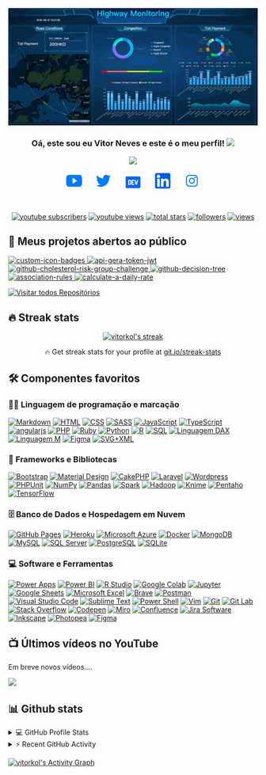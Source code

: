 <img src="https://github.com/vitorkol/vitorkol/blob/master/.github/img/dashboard.gif" alt="Dashboard análise de dados"/>
<h3 align="center">
  Oá, este sou eu Vitor Neves e este é o meu perfil!
  <img src="https://media.giphy.com/media/hvRJCLFzcasrR4ia7z/giphy.gif" width="28">
</h3>

<p align="center">
  <a href="https://github.com/vitorkol/readme-typing-svg"><img src="https://readme-typing-svg.herokuapp.com?font=Ubuntu&color=612DE6&center=true&lines=Never+Stop+Learning;Data+Protection+Officer+-+DPO;Data+Analytics+-+DA;Privacidade+e+Governan%C3%A7a+de+Dados;Experi%C3%AAncia+em+an%C3%A1lise%2C+modelagem;e+visualiza%C3%A7%C3%A3o+de+dados!;Dashboards+interativos+e+muito+mais...;Experi%C3%AAncia+em+consultas+SQL+para+BI%2C;Big+Data%2C+Machine+Learning+e+IA;%2B7+anos+de+experi%C3%AAncia+em+T.I"></a>
</p>

<!-- Social icons section -->
<p align="center">
  <a href="https://www.youtube.com/c/vitorkol"><img width="32px" alt="Youtube" title="Youtube" src="https://github.com/vitorkol/vitorkol/blob/master/.github/img/ionicons_svg_logo-youtube-75x75%5B1%5D.png"/></a>
  &#8287;&#8287;&#8287;&#8287;&#8287;
  <a href="https://twitter.com/vitorkol"><img width="32px" alt="Twitter" title="Twitter" src="https://github.com/vitorkol/vitorkol/blob/master/.github/img/ionicons_svg_logo-twitter-75x75%5B1%5D.png"/></a>
  &#8287;&#8287;&#8287;&#8287;&#8287;
  <a href="https://dev.to/vitorkol"><img width="32px" alt="Dev.to" title="Vitor Campos Dev.to" src="https://github.com/vitorkol/vitorkol/blob/master/.github/img/ionicons_svg_logo-dev-75x75[1].png"></a>
  &#8287;&#8287;&#8287;&#8287;&#8287;
  <a href="https://www.linkedin.com/in/vitorkol"><img width="32px" alt="Linked-in" title="Linkedin" src="https://github.com/vitorkol/vitorkol/blob/master/.github/img/ionicons_svg_logo-linkedin-75x75[1].png"/></a>
  &#8287;&#8287;&#8287;&#8287;&#8287;
  <a href="https://www.instagram.com/vitorkol"><img width="32px" alt="instagram" title="Instagram" src="https://github.com/vitorkol/vitorkol/blob/master/.github/img/ionicons_svg_logo-instagram-75x75%5B1%5D.png"/></a>
</p>

<br/>

<!-- Social badges section -->
<p align="center">
  <a href="https://www.youtube.com/c/vitorkol?sub_confirmation=1">
    <img alt="youtube subscribers" title="Subscribe to my YouTube channel" src="https://custom-icon-badges.herokuapp.com/youtube/channel/subscribers/UCn3uPeJlNV0VRXHBNe6aE6g?color=%23E05D44&label=SUBSCRIBE&logo=video&logoColor=white&style=for-the-badge&labelColor=CE4630"/></a> 
  <a href="https://www.youtube.com/c/vitorkol">
    <img alt="youtube views" title="YouTube views" src="https://custom-icon-badges.herokuapp.com/youtube/channel/views/UCn3uPeJlNV0VRXHBNe6aE6g?color=%23E1AD0E&logo=video&logoColor=white&style=for-the-badge&labelColor=C79600"/></a> 
  <a href="https://github.com/vitorkol?tab=repositories&sort=stargazers">
    <img alt="total stars" title="Total stars on GitHub" src="https://custom-icon-badges.herokuapp.com/badge/dynamic/json?logo=star&host=formatted-dynamic-badges.herokuapp.com&formatter=metric&style=for-the-badge&color=55960c&labelColor=488207&label=stars&query=%24.stars&url=https%3A%2F%2Fapi.github-star-counter.workers.dev%2Fuser%2Fvitorkol"/></a>
  <a href="https://github.com/vitorkol?tab=followers">
    <img alt="followers" title="Follow me on Github" src="https://custom-icon-badges.herokuapp.com/github/followers/vitorkol?color=236ad3&labelColor=1155ba&style=for-the-badge&logo=person-add&label=Follow&logoColor=white"/></a>
  <a href="https://github.com/vitorkol/Counter-View-Profile">
    <img alt="views" title="GitHub profile views" src="https://subverso.com.br/app/vitorkol"/></a>
</p>

## 📘 Meus projetos abertos ao público

<p align="left">
    <a href="https://github.com/vitorkol/counter-view-profile">
        <img width="282" src="https://denvercoder1-github-readme-stats.vercel.app/api/pin?username=vitorkol&repo=counter-view-profile&theme=react&bg_color=1F222E&title_color=3BEFF7&icon_color=F8D866&hide_border=true&show_icons=false" alt="custom-icon-badges">
    </a>
    <a href="https://github.com/vitorkol/api-gera-token-jwt">
        <img width="282" src="https://denvercoder1-github-readme-stats.vercel.app/api/pin?username=vitorkol&repo=api-gera-token-jwt&theme=react&bg_color=1F222E&title_color=3BEFF7&icon_color=F8D866&hide_border=true&show_icons=false" alt="api-gera-token-jwt">
    </a>
    <a href="https://github.com/vitorkol/cholesterol-risk-group-challenge">
        <img width="282" src="https://denvercoder1-github-readme-stats.vercel.app/api/pin/?username=vitorkol&repo=cholesterol-risk-group-challenge&theme=react&bg_color=1F222E&title_color=3BEFF7&icon_color=F8D866&hide_border=true&show_icons=false" alt="github-cholesterol-risk-group-challenge">
    </a>
    <a href="https://github.com/vitorkol/decision-tree">
        <img width="282" src="https://denvercoder1-github-readme-stats.vercel.app/api/pin/?username=vitorkol&repo=decision-tree&hide_border=true&bg_color=1F222E&title_color=3BEFF7&icon_color=F8D866&theme=react&show_icons=false" alt="github-decision-tree">
    </a>
    <a href="https://github.com/vitorkol/association-rules">
        <img width="282" src="https://denvercoder1-github-readme-stats.vercel.app/api/pin/?username=vitorkol&repo=association-rules&theme=react&bg_color=1F222E&title_color=3BEFF7&icon_color=F8D866&hide_border=true&show_icons=false" alt="association-rules">
    </a>
    <a href="https://github.com/vitorkol/calculate-a-daily-rate">
        <img width="282" src="https://denvercoder1-github-readme-stats.vercel.app/api/pin/?username=vitorkol&repo=calculate-a-daily-rate&theme=react&bg_color=1F222E&title_color=3BEFF7&icon_color=F8D866&hide_border=true&show_icons=false" alt="calculate-a-daily-rate">
    </a>
</p>

<p align="left">
  <a href="https://github.com/vitorkol?tab=repositories&sort=stargazers"><img alt="Visitar todos Repositórios" title="Visitar todos Repositórios" src="https://custom-icon-badges.herokuapp.com/badge/-All%20Repos-2962FF?style=for-the-badge&logoColor=white&logo=repo"/></a>
</p>

## 🔥 Streak stats

<!-- GitHub Readme Streak Stats - https://github.com/vitorkol/github-readme-streak-stats -->
<p align="center">
  <a href="https://github.com/vitorkol/github-readme-streak-stats">
    <img title="🔥 Get streak stats for your profile at git.io/streak-stats" alt="vitorkol's streak" src="https://github-readme-streak-stats.herokuapp.com/?user=vitorkol&theme=monokai-metallian&hide_border=true"/>
  </a>
  <p align="center">🔥 Get streak stats for your profile at <a href="https://git.io/streak-stats">git.io/streak-stats</a></p>
</p>

<!-- Some badges are from https://github.com/Ileriayo/markdown-badges -->

## 🛠️ Componentes favoritos 

### 👨‍💻 Linguagem de programação e marcação

<p>
    <a href="https://github.com/search?q=user%3Avitorkol+language%3Amarkdown"><img alt="Markdown" src="https://img.shields.io/badge/Markdown-000000.svg?logo=markdown&logoColor=white"></a>
    <a href="https://github.com/search?q=user%3Avitorkol+language%3Ahtml"><img alt="HTML" src="https://img.shields.io/badge/HTML-E34F26.svg?logo=html5&logoColor=white"></a>
    <a href="https://github.com/search?q=user%3Avitorkol+language%3Acss"><img alt="CSS" src="https://img.shields.io/badge/CSS-1572B6.svg?logo=css3&logoColor=white"></a>    
    <a href="https://github.com/search?q=user%3Avitorkol+language%3Asass"><img alt="SASS" src="https://img.shields.io/badge/Sass-hotpink.svg?logo=SASS&logoColor=white"></a>
    <a href="https://github.com/search?q=user%3Avitorkol+language%3Ajavascript"><img alt="JavaScript" src="https://img.shields.io/badge/JavaScript-F7DF1E.svg?logo=javascript&logoColor=black"></a>
    <a href="https://github.com/search?q=user%3Avitorkol+language%3AtypeScript"><img alt="TypeScript" src="https://img.shields.io/badge/TypeScript-007ACC.svg?logo=typescript&logoColor=white"></a>
    <a href="https://github.com/search?q=user%3Avitorkol+language%3Ajavascript"><img alt="angularjs" src="https://img.shields.io/badge/angularjs-008080.svg?logo=angularjs&logoColor=white"></a>
    <a href="https://github.com/search?q=user%3Avitorkol+language%3Aphp"><img alt="PHP" src="https://img.shields.io/badge/PHP-777BB4.svg?logo=php&logoColor=white"></a>
    <a href="https://github.com/search?q=user%3Avitorkol+language%3Aruby"><img alt="Ruby" src="https://img.shields.io/badge/Ruby-CC342D.svg?logo=ruby&logoColor=white"></a>
    <a href="https://github.com/search?q=user%3Avitorkol+language%3Apython"><img alt="Python" src="https://img.shields.io/badge/Python-14354C.svg?logo=python&logoColor=white"></a>
    <a href="https://github.com/search?q=user%3Avitorkol+language%3Ar"><img alt="R" src="https://img.shields.io/badge/R-276DC3.svg?logo=r&logoColor=white"></a>
    <a href="https://github.com/search?q=user%3Avitorkol+language%3Asql"><img alt="SQL" src="https://custom-icon-badges.herokuapp.com/badge/SQL-025E8C.svg?logo=database&logoColor=white"></a>
    <a href="https://github.com/search?q=user%3Avitorkol+language%3Adaxstudio"><img alt="Linguagem DAX" src="https://img.shields.io/badge/DAX%20Language-2671E5.svg?logo=daxstudio&logoColor=white"></a>
    <a href="https://github.com/search?q=user%3Avitorkol+language%3Am"><img alt="Linguagem M" src="https://custom-icon-badges.herokuapp.com/badge/M%20Language-E61B23.svg?logo=M&logoColor=white"></a>
    <a href="https://github.com/search?q=user%3Avitorkol+language%3Afigma"><img alt="Figma" src="https://img.shields.io/badge/Figma-F24E1E.svg?logo=Figma&logoColor=white"></a>
    <a href="https://github.com/search?q=user%3Avitorkol+language%3Asvg"><img alt="SVG+XML" src="https://img.shields.io/badge/SVG%2BXML-e0982c.svg?logo=svg&logoColor=white"></a>

</p>

### 🧰 Frameworks e Bibliotecas

<p>
    <a href="#"><img alt="Bootstrap" src="https://img.shields.io/badge/Bootstrap-7952B3.svg?logo=bootstrap&logoColor=white"></a>
    <a href="#"><img alt="Material Design" src="https://img.shields.io/badge/Material%20Design-0081CB.svg?logo=material-design&logoColor=white"></a>
    <a href="#"><img alt="CakePHP" src="https://img.shields.io/badge/-Cake%20PHP-D33C43?logo=cakephp&logoColor=black"></a>
    <a href="#"><img alt="Laravel" src="https://img.shields.io/badge/Laravel-FF2D20.svg?logo=laravel&logoColor=white"></a>
    <a href="#"><img alt="Wordpress" src="https://img.shields.io/badge/Wordpress-21759B?logo=wordpress&logoColor=white"></a>
    <a href="#"><img alt="PHPUnit" src="https://custom-icon-badges.herokuapp.com/badge/PHPUnit-366488.svg?logo=test-tube&logoColor=white"></a>
    <a href="#"><img alt="NumPy" src="https://img.shields.io/badge/Numpy-013243.svg?logo=numpy&logoColor=white"></a>
    <a href="#"><img alt="Pandas" src="https://img.shields.io/badge/Pandas-150458.svg?logo=pandas&logoColor=white"></a>
    <!-- <a href="#"><img alt="Flutter" src="https://img.shields.io/badge/Flutter-02569B.svg?logo=flutter&logoColor=white"></a> -->
    <a href="#"><img alt="Spark" src="https://img.shields.io/badge/Spark-E25A1C.svg?logo=apachespark&logoColor=white"></a>
    <a href="#"><img alt="Hadoop" src="https://custom-icon-badges.herokuapp.com/badge/Haddop-66CCFF.svg?logo=apachehadoop&logoColor=white"></a>
    <a href="#"><img alt="Knime" src="https://custom-icon-badges.herokuapp.com/badge/Knime-3399cc.svg?logo=knime&logoColor=white"></a>
    <a href="#"><img alt="Pentaho" src="https://custom-icon-badges.herokuapp.com/badge/Pentaho-3399cc.svg?logo=pentaho-logo&logoColor=white"></a>
    <a href="#"><img alt="TensorFlow" src="https://img.shields.io/badge/TensorFlow-FF6F00.svg?logo=TensorFlow&logoColor=white"></a>
</p>

### 🗄️ Banco de Dados e Hospedagem em Nuvem

<p>
    <a href="#"><img alt="GitHub Pages" src="https://img.shields.io/badge/GitHub%20Pages-327FC7.svg?logo=github&logoColor=white"></a>
    <a href="#"><img alt="Heroku" src="https://img.shields.io/badge/Heroku-430098.svg?logo=heroku&logoColor=white"></a>
    <a href="#"><img alt="Microsoft Azure" src="https://img.shields.io/badge/Microsoft%20Azure-0078D4.svg?logo=microsoftazure&logoColor=white"></a>
    <a href="#"><img alt="Docker" src="https://img.shields.io/badge/Docker-2496ED.svg?logo=docker&logoColor=white"></a>
    <a href="#"><img alt="MongoDB" src ="https://img.shields.io/badge/MongoDB-4ea94b.svg?logo=mongodb&logoColor=white"></a>
    <a href="#"><img alt="MySQL" src="https://img.shields.io/badge/MySQL-00f.svg?logo=mysql&logoColor=white"></a>
    <a href="#"><img alt="SQL Server" src ="https://img.shields.io/badge/<icrosoft%20SQL%20Server-CC2927.svg?logo=microsoftsqlserver&logoColor=white"></a>
    <a href="#"><img alt="PostgreSQL" src ="https://img.shields.io/badge/PostgreSQL-316192.svg?logo=postgresql&logoColor=white"></a>
    <a href="#"><img alt="SQLite" src ="https://img.shields.io/badge/SQLite-07405e.svg?logo=sqlite&logoColor=white"></a>
</p>

### 💻 Software e Ferramentas

<p>
    <a href="#"><img alt="Power Apps" src="https://img.shields.io/badge/Power%20Apps-742774?logo=powerapps&logoColor=white"></a>
    <a href="#"><img alt="Power BI" src="https://img.shields.io/badge/Power%20BI-F2C811.svg?logo=powerbi&logoColor=black"></a>
    <a href="#"><img alt="R Studio" src="https://img.shields.io/badge/R%20Studio-276DC3.svg?logo=rstudio&logoColor=white"></a>
    <a href="#"><img alt="Google Colab" src="https://img.shields.io/badge/Google%20Colab-F9AB00.svg?logo=googlecolab&logoColor=white"></a>
    <a href="#"><img alt="Jupyter" src="https://img.shields.io/badge/Jupyter-F37626.svg?logo=Jupyter&logoColor=white"></a>
    <a href="#"><img alt="Google Sheets" src="https://img.shields.io/badge/Google%20Sheets-34A853.svg?logo=google%20sheets&logoColor=white"></a>
    <a href="#"><img alt="Microsoft Excel" src="https://img.shields.io/badge/Microsoft%20Excel-217346?logo=microsoftexcel&logoColor=white"></a>
    <a href="#"><img alt="Brave" src="https://img.shields.io/badge/-Brave-FB542B?logo=brave&logoColor=white"></a>
    <a href="#"><img alt="Postman" src="https://img.shields.io/badge/Postman-FF6C37?logo=postman&logoColor=white"></a>
    <a href="#"><img alt="Visual Studio Code" src="https://img.shields.io/badge/Visual%20Studio%20Code-0078d7.svg?logo=visual-studio-code&logoColor=white"></a>
    <a href="#"><img alt="Sublime Text" src="https://img.shields.io/badge/Sublime%20Text-FF9800.svg?logo=sublimetext&logoColor=white"></a>
    <a href="#"><img alt="Power Shell" src="https://img.shields.io/badge/Power%20Shell-5391FE.svg?logo=powershell&logoColor=white"></a>
    <a href="#"><img alt="Vim" src="https://img.shields.io/badge/VIM-019733.svg?logo=vim&logoColor=white"></a>
    <a href="#"><img alt="Git" src="https://img.shields.io/badge/Git-F05033.svg?logo=git&logoColor=white"></a>
    <a href="#"><img alt="Git Lab" src="https://img.shields.io/badge/Git%20Lab-FC6D26?logo=gitlab&logoColor=white"></a>
    <a href="#"><img alt="Stack Overflow" src="https://img.shields.io/badge/-Stack%20Overflow-FE7A16?logo=stack-overflow&logoColor=white"></a>
    <a href="#"><img alt="Codepen" src="https://img.shields.io/badge/Codepen-000000.svg?logo=codepen&logoColor=white"></a>
    <a href="#"><img alt="Miro" src="https://img.shields.io/badge/Miro-050038.svg?logo=miro&logoColor=white"></a>
    <a href="#"><img alt="Confluence" src="https://img.shields.io/badge/Confluence%20Atlassian-172B4D?logo=confluence&logoColor=white"></a>
    <a href="#"><img alt="Jira Software" src="https://img.shields.io/badge/Jira%20Atlassian-0052CC?logo=jirasoftware&logoColor=white"></a>
    <a href="#"><img alt="Inkscape" src="https://img.shields.io/badge/Inkscape-000000?logo=Inkscape&logoColor=white"></a>
    <a href="#"><img alt="Photopea" src="https://img.shields.io/badge/Photopea-18A497?logo=photopea&logoColor=white"></a>
    <a href="#"><img alt="Figma" src="https://img.shields.io/badge/Figma-F24E1E.svg?logo=figma&logoColor=white"></a>
    <!-- <a href="#"><img alt="OBS Studio" src="https://img.shields.io/badge/-OBS%20Studio-302E31?logo=obs-studio&logoColor=white"></a> -->
</p>

## 📺 Últimos vídeos no YouTube

<!-- Feed workflow - https://github.com/gautamkrishnar/blog-post-workflow -->
<!-- YouTube Cards - WIP by vitorkol -->

<!-- YOUTUBE:START -->
Em breve novos vídeos....
<!-- YOUTUBE:END -->

[<img src="https://custom-icon-badges.herokuapp.com/badge/-Subscribe-red?style=for-the-badge&logo=video&logoColor=white"/>](https://www.youtube.com/c/vitorkol?sub_confirmation=1)

## 📊 Github stats

<!-- https://github.com/anuraghazra/github-readme-stats -->
<details> 
  <summary>💻 GitHub Profile Stats</summary>
  <br/>
    <a href="https://github.com/anuraghazra/github-readme-stats"><img alt="vitorkol's Github Stats" src="https://github-readme-stats.vercel.app/api/?username=vitorkol&show_icons=true&count_private=true&theme=react&hide_border=true&bg_color=1F222E&title_color=3BEFF7&icon_color=F8D866" height="192px"/></a>
  <a href="https://github.com/anuraghazra/github-readme-stats"><img alt="vitorkol's Top Languages" src="https://github-readme-stats.vercel.app/api/top-langs/?username=vitorkol&langs_count=8&layout=compact&theme=react&hide_border=true&bg_color=1F222E&title_color=3BEFF7&icon_color=F8D866&hide=Jupyter%20Notebook" height="192px"/></a>
  <br/>
  <b>Note:</b> Top languages is only a metric of the languages my public code consists of and doesn't reflect experience or skill level.
</details>


<!-- https://github.com/jamesgeorge007/github-activity-readme -->
<details>
  <summary>⚡ Recent GitHub Activity</summary>
  <br/>

<!--START_SECTION:activity-->
1. Em desenvolvimento
<!--END_SECTION:activity-->
</details>

<!-- https://github.com/ashutosh00710/github-readme-activity-graph -->
<a href="https://github.com/ashutosh00710/github-readme-activity-graph"><img alt="vitorkol's Activity Graph" src="https://activity-graph.herokuapp.com/graph?username=vitorkol&bg_color=1F222E&color=3BEFF7&line=612DE6&point=FFFFFF&hide_border=true" /></a>
